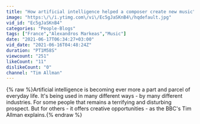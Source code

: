 ```yaml
---
title: "How artificial intelligence helped a composer create new music"
image: "https:\/\/i.ytimg.com\/vi\/Ec5gJaSKnB4\/hqdefault.jpg"
vid_id: "Ec5gJaSKnB4"
categories: "People-Blogs"
tags: ["France","Alexandros Markeas","Music"]
date: "2021-06-17T06:34:27+03:00"
vid_date: "2021-06-16T04:48:24Z"
duration: "PT1M58S"
viewcount: "251"
likeCount: "11"
dislikeCount: "0"
channel: "Tim Allman"
---
```

{% raw %}Artificial intelligence is becoming ever more a part and parcel of everyday life. It's being used in many different ways - by many different industries. For some people that remains a terrifying and disturbing prospect. But for others - it offers creative opportunities - as the BBC's Tim Allman explains.{% endraw %}
